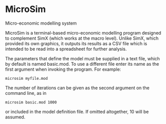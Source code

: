 # MicroSim
Micro-economic modelling system

MicroSim is a terminal-based micro-economic modelling program designed to complement SimX (which works at the macro level). Unlike SimX, which provided its own graphics, it outputs its results as a CSV file which is intended to be read into a spreadsheet for further analysis.

The parameters that define the model must be supplied in a text file, which by default is named basic.mod. To use a different file enter its name as the first argument when invoking the program. For example:
```
microsim myfile.mod
```
The number of iterations can be given as the second argument on the command line, as in
```
microsim basic.mod 1000
```
or included in the model definition file. If omitted altogether, 10 will be assumed.
